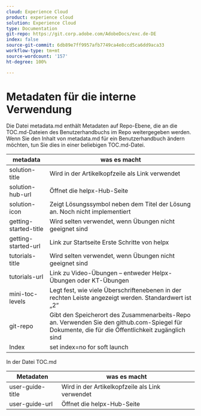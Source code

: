 ```yaml
---
cloud: Experience Cloud
product: experience cloud
solution: Experience Cloud
type: Documentation
git-repo: https://git.corp.adobe.com/AdobeDocs/exc.de-DE
index: false
source-git-commit: 6db89e7ff9957afb7749ca4e8ccd5ca6dd9aca33
workflow-type: tm+mt
source-wordcount: '157'
ht-degree: 100%

---
```



<!-- We need better links for Getting Started and Tutorials. We can do this after we hit stage -->

# Metadaten für die interne Verwendung

Die Datei metadata.md enthält Metadaten auf Repo-Ebene, die an die TOC.md-Dateien des Benutzerhandbuchs im Repo weitergegeben werden. Wenn Sie den Inhalt von metadata.md für ein Benutzerhandbuch ändern möchten, tun Sie dies in einer beliebigen TOC.md-Datei.

| metadata | was es macht |
|--- |--- |
| solution-title | Wird in der Artikelkopfzeile als Link verwendet |
| solution-hub-url | Öffnet die helpx-Hub-Seite |
| solution-icon | Zeigt Lösungssymbol neben dem Titel der Lösung an. Noch nicht implementiert |
| getting-started-title | Wird selten verwendet, wenn Übungen nicht geeignet sind |
| getting-started-url | Link zur Startseite Erste Schritte von helpx |
| tutorials-title | Wird selten verwendet, wenn Übungen nicht geeignet sind |
| tutorials-url | Link zu Video-Übungen – entweder Helpx-Übungen oder KT-Übungen |
| mini-toc-levels | Legt fest, wie viele Überschriftenebenen in der rechten Leiste angezeigt werden. Standardwert ist „2“ |
| git-repo | Gibt den Speicherort des Zusammenarbeits-Repo an. Verwenden Sie den github.com-Spiegel für Dokumente, die für die Öffentlichkeit zugänglich sind |
| Index | set index=no for soft launch |

In der Datei TOC.md

| Metadaten | was es macht |
|--- |--- |
| user-guide-title | Wird in der Artikelkopfzeile als Link verwendet |
| user-guide-url | Öffnet die helpx-Hub-Seite |
